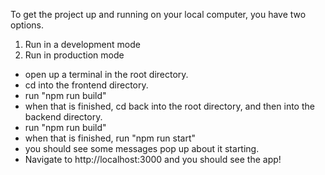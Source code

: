 To get the project up and running on your local computer,
you have two options.

1. Run in a development mode
2. Run in production mode

-   open up a terminal in the root directory.
-   cd into the frontend directory.
-   run "npm run build"
-   when that is finished, cd back into the root directory,
    and then into the backend directory.
-   run "npm run build"
-   when that is finished, run "npm run start"
-   you should see some messages pop up about it starting.
-   Navigate to http://localhost:3000 and you should see the app!
